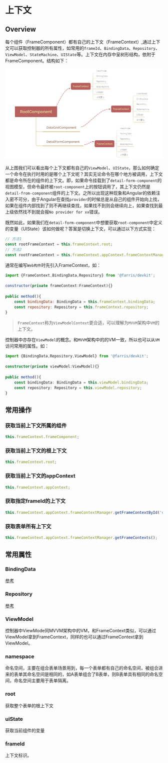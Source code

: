 # 上下文

## Overview

每个组件（FrameComponent）都有自己的上下文（FrameContext）,通过上下文可以获取控制器的所有属性，如常用的`frameId`、`BindingData`、`Repository`、`ViewModel`、`StateMachine`、`UIState`等。上下文在内存中呈树形结构，依附于FrameComponent。结构如下：

![image-20210806204755378](./media/image-20210806204755378.png)

从上图我们可以看出每个上下文都有自己的`ViewModel`、`UIState`，那么如何确定一个命令在执行时用的是哪个上下文呢？其实无论命令在哪个地方被调用，上下文都是命令所在的组件的上下文。即，如果命令挂载到了`detail-form-component`的视图模型，但命令最终被`root-component`上的按钮调用了，其上下文仍然是`detail-from-component`组件的上下文。之所以出现这种现象和Angular的依赖注入密不可分，由于Angular在查找`provider`的时候总是从自己的组件开始向上找，如果在组件内部找到了则不再继续查找，如果找不到则会继续向上，如果查找到最上级依然找不到就会报`No provider for xx`错误。

既然如此，如果我们在`detail-form-component`中想要获取`root-component`中定义的变量（UIState）该如何做呢？答案是切换上下文，可以通过以下方式实现：

```typescript
// 方法1
const rootFrameContext = this.frameContext.root;
// 方法2
const rootFrameContext = this.frameContext.appContext.frameContextManager.getFrameContextById('root-component');
```

通常在编写`Web构件`时先引入FrameContext，如：

```javascript
import {FrameContext,BindingData,Repository} from '@farris/devkit';

constructor(private frameContext:FrameContext){}

public method(){
    const bindingData: BindingData = this.frameContext.bindingData;
    const repository: Repository = this.frameContext.repository;
}
```

> `FrameContext`称为`ViewModelContext`更合适，可以理解为`MVVM`架构中`VM`的上下文。

控制器中亦存在`ViewModel`的概念。和`MVVM`架构中的的VM一致，所以也可以从`VM`访问常用的属性。如：

```typescript
import {BindingData,Repository,ViewModel} from '@farris/devkit';

constructor(private viewModel:ViewModel){}

public method(){
    const bindingData: BindingData = this.viewModel.bindingData;
    const repository: Repository = this.viewModel.repository;
}
```



## 常用操作

### 获取当前上下文所属的组件

```typescript
this.frameContext.frameComponent;
```

### 获取当前上下文的根上下文

```typescript
this.frameContext.root;
```

### 获取当前上下文的appContext

```typescript
this.frameContext.appContext;
```

### 获取指定frameId的上下文

```typescript
this.frameContext.appContext.frameContextManager.getFrameContextById('data-grid-component');
```

### 获取表单所有上下文

```typescript
this.frameContext.appContext.frameContextManager.getFrameContexts();
```



## 常用属性

### BindingData 

[参考](/guide/binding-data)

### Repository

[参考](/guide/repository)

### ViewModel

控制器中ViewMode同MVVM架构中的VM，和FrameContext类似，可以通过ViewModel拿到FrameContext，同样的也可以通过FrameContext拿到ViewModel。

### namespace

命名空间，主要在组合表单场景用到，每一个表单都有自己的命名空间，被组合进来的表单其命名空间是相同的，如A表单组合了B表单，则B表单具有相同的命名空间，命名空间主要用于表单隔离。

### root

获取整个表单的根上下文

### uiState

获取当前组件的变量

### frameId

上下文标识。